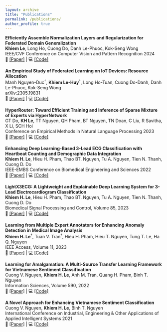 ```yaml
---
layout: archive
title: "Publications"
permalink: /publications/
author_profile: true
---
```


<!-- Revisiting Sparse Mixture of Experts for Federated Learning: Resource-Adaptive Training and Inference -->

<!-- LLM Serving -->

<!-- MolT-Interact -->

<!-- MolT-Refine -->

<!-- MolX -->

<!-- Survey Federated Domain Adaptation and Generalization -->

**Efficiently Assemble Normalization Layers and Regularization for Federated Domain Generalization**<br />
**Khiem Le**, Long Ho, Cuong Do, Danh Le-Phuoc, Kok-Seng Wong<br />
IEEE/CVF Conference on Computer Vision and Pattern Recognition 2024<br />
📄 [[Paper]](https://openaccess.thecvf.com/content/CVPR2024/html/Le_Efficiently_Assemble_Normalization_Layers_and_Regularization_for_Federated_Domain_Generalization_CVPR_2024_paper.html) | 💻 [[Code]](https://github.com/lhkhiem28/gPerXAN)

**An Empirical Study of Federated Learning on IoT Devices: Resource Allocation**<br />
Manh Nguyen-Duc<sup>&dagger;</sup>, **Khiem Le-Huy**<sup>&dagger;</sup>, Long Ho-Tuan, Cuong Do-Danh, Danh Le-Phuoc, Kok-Seng Wong<br />
arXiv:2305.19831<br />
📄 [[Paper]](https://arxiv.org/abs/2305.19831) | 💻 [[Code]](https://github.com/lhkhiem28/FLIoT)

**HyperRouter: Toward Efficient Training and Inference of Sparse Mixture of Experts via HyperNetwork**<br />
GT Do, **KH Le**, TT Nguyen, QH Pham, BT Nguyen, TN Doan, C Liu, R Savitha, X Li, SCH Hoi<br />
Conference on Empirical Methods in Natural Language Processing 2023<br />
📄 [[Paper]](https://aclanthology.org/2023.emnlp-main.351) | 💻 [[Code]](https://github.com/giangdip2410/HyperRouter)

**Enhancing Deep Learning-Based 3-Lead ECG Classification with Heartbeat Counting and Demographic Data Integration**<br />
**Khiem H. Le**, Hieu H. Pham, Thao BT. Nguyen, Tu A. Nguyen, Tien N. Thanh, Cuong D. Do<br />
IEEE-EMBS Conference on Biomedical Engineering and Sciences 2022<br />
📄 [[Paper]](https://doi.org/10.1109/IECBES54088.2022.10079267) | 💻 [[Code]](https://github.com/lhkhiem28/X3ECGpp)

**LightX3ECG: A Lightweight and Explainable Deep Learning System for 3-Lead Electrocardiogram Classification**<br />
**Khiem H. Le**, Hieu H. Pham, Thao BT. Nguyen, Tu A. Nguyen, Tien N. Thanh, Cuong D. Do<br />
Biomedical Signal Processing and Control, Volume 85, 2023<br />
📄 [[Paper]](https://doi.org/10.1016/j.bspc.2023.104963) | 💻 [[Code]](https://github.com/lhkhiem28/LightX3ECG)

**Learning from Multiple Expert Annotators for Enhancing Anomaly Detection in Medical Image Analysis**<br />
**Khiem H. Le**<sup>&dagger;</sup>, Tuan V. Tran<sup>&dagger;</sup>, Hieu H. Pham, Hieu T. Nguyen, Tung T. Le, Ha Q. Nguyen<br />
IEEE Access, Volume 11, 2023<br />
📄 [[Paper]](https://doi.org/10.1109/ACCESS.2023.3243845) | 💻 [[Code]](https://github.com/huyhieupham/learning-from-multiple-annotators)

**Learning for Amalgamation: A Multi-Source Transfer Learning Framework for Vietnamese Sentiment Classification**<br />
Cuong V. Nguyen, **Khiem H. Le**, Anh M. Tran, Quang H. Pham, Binh T. Nguyen<br />
Information Sciences, Volume 590, 2022<br />
📄 [[Paper]](https://doi.org/10.1016/j.ins.2021.12.059) | 💻 [[Code]](https://github.com/lhkhiem28/Learning-for-Amalgamation)

**A Novel Approach for Enhancing Vietnamese Sentiment Classification**<br />
Cuong V. Nguyen, **Khiem H. Le**, Binh T. Nguyen<br />
International Conference on Industrial, Engineering & Other Applications of Applied Intelligent Systems 2021<br />
📄 [[Paper]](https://link.springer.com/chapter/10.1007/978-3-030-79463-7_9) | 💻 [[Code]](https://github.com/lhkhiem28/Enhancing-Vietnamese-Sentiment-Analysis-with-Ensemble-Networks)
